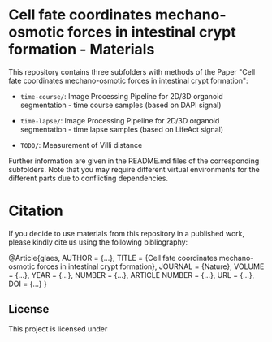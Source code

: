 # Cell fate coordinates mechano-osmotic forces in intestinal crypt formation - Materials
  
This repository contains three subfolders with methods of the Paper "Cell fate coordinates mechano-osmotic forces in intestinal crypt formation":

* ```time-course/```: Image Processing Pipeline for 2D/3D organoid segmentation - time course samples (based on DAPI signal)

* ```time-lapse/```: Image Processing Pipeline for 2D/3D organoid segmentation - time lapse samples (based on LifeAct signal)

* ```TODO/```: Measurement of Villi distance

Further information are given in the README.md files of the corresponding subfolders. Note that you may require different virtual environments for the different parts due to conflicting dependencies.


# Citation 
If you decide to use materials from this repository in a published work, please kindly cite us using the following bibliography:

@Article{glaes, AUTHOR = {...}, TITLE = {Cell fate coordinates mechano-osmotic forces in intestinal crypt formation}, JOURNAL = {Nature}, VOLUME = {...}, YEAR = {...}, NUMBER = {...}, ARTICLE NUMBER = {...}, URL = {...}, DOI = {...} }


## License
This project is licensed under 
